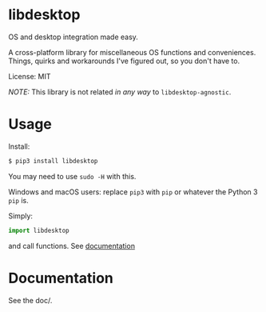 # libdesktop

OS and desktop integration made easy.

A cross-platform library for miscellaneous OS functions and conveniences.
Things, quirks and workarounds I've figured out, so you don't have to.

License: MIT

*NOTE:* This library is not related *in any way* to `libdesktop-agnostic`.

# Usage

Install:

```bash
$ pip3 install libdesktop
```

You may need to use `sudo -H` with this.

Windows and macOS users: replace `pip3` with `pip` or whatever the Python 3 `pip` is.

Simply:

```python
import libdesktop
```
and call functions. See [documentation](#documentation)

# Documentation

See the doc/.
